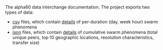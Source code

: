 <!--
<img src="image/identity/a60-logo-outline.svg?sanitize=true" height="256" width="256">
-->

The alpha60 data interchange documentation. The project exports two
types of data:

* <a href="https://github.com/bdekoz/alpha60-results/tree/master/csv">csv</a> files, which contain <a href="data-csv.html">details</a> of per-duration (day, week hour) swarm phenomena
* <a href="https://github.com/bdekoz/alpha60-results/tree/master/json">json</a> files, which contain <a href="data-json.html">details</a> of cumulative swarm phenomena (total unique peers, top 10 geographic locations, resolution characteristics, transfer size)